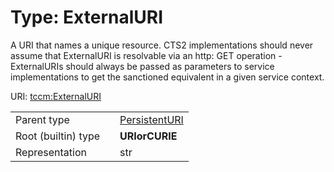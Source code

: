
# Type: ExternalURI


A URI that names a unique resource. CTS2 implementations should never assume that ExternalURI is resolvable
via an http: GET operation - ExternalURIs should always be passed as parameters to service implementations
to get the sanctioned equivalent in a given service context.

URI: [tccm:ExternalURI](https://hotecosystem.org/tccm/ExternalURI)

|  |  |  |
| --- | --- | --- |
| Parent type | | [PersistentURI](types/PersistentURI.md) |
| Root (builtin) type | | **URIorCURIE** |
| Representation | | str |
